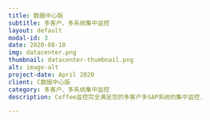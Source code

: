 ```yaml
---
title: 数据中心版
subtitle: 多客户、多系统集中监控
layout: default
modal-id: 3
date: 2020-08-18
img: datacenter.png
thumbnail: datacenter-thumbnail.png
alt: image-alt
project-date: April 2020
client: C数据中心版
category: 多客户、多系统集中监控
description: Coffee监控完全满足您的多客户多SAP系统的集中监控.

---
```

